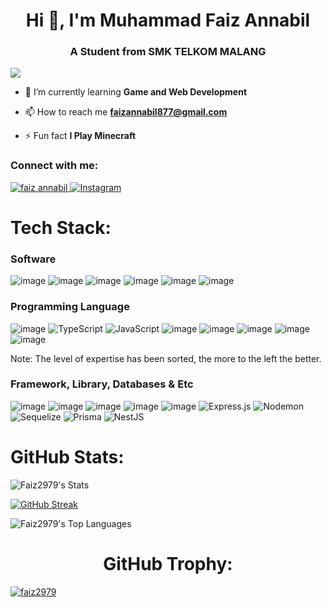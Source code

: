 <h1 align="center">Hi 👋, I'm Muhammad Faiz Annabil</h1>
<h3 align="center">A Student from SMK TELKOM MALANG</h3>

![](https://komarev.com/ghpvc/?username=Faiz2979&style=for-the-badge)
- 🌱 I’m currently learning **Game and Web Development**

- 📫 How to reach me **faizannabil877@gmail.com**

- ⚡ Fun fact **I Play Minecraft**

<h3 align="left">Connect with me:</h3>
<p align="left">
<a href="https://kaggle.com/faiz annabil" target="blank">
  <img src="https://img.shields.io/badge/Kaggle-035a7d?style=for-the-badge&logo=kaggle&logoColor=white" alt="faiz annabil"/>
</a>
<a href="https://instagram.com/wisefaiz" target="_blank">
    <img src="https://img.shields.io/badge/Instagram-%23E4405F.svg?style=for-the-badge&logo=Instagram&logoColor=white" alt="Instagram">
</a>

</p>

<h1 align="left" >Tech Stack:</h1>

### Software
![image](	https://img.shields.io/badge/Unity-100000?style=for-the-badge&logo=unity&logoColor=white)
![image](https://img.shields.io/badge/blender-%23F5792A.svg?style=for-the-badge&logo=blender&logoColor=white)
![image](https://img.shields.io/badge/Figma-F24E1E?style=for-the-badge&logo=figma&logoColor=white)
![image](https://img.shields.io/badge/Canva-%2300C4CC.svg?&style=for-the-badge&logo=Canva&logoColor=white)
![image](https://img.shields.io/badge/Postman-FF6C37?style=for-the-badge&logo=Postman&logoColor=white)
![image](	https://img.shields.io/badge/Node%20js-339933?style=for-the-badge&logo=nodedotjs&logoColor=white)



### Programming Language 
![image](https://img.shields.io/badge/C%23-239120?style=for-the-badge&logo=csharp&logoColor=white)
![TypeScript](https://img.shields.io/badge/typescript-%23007ACC.svg?style=for-the-badge&logo=typescript&logoColor=white)
![JavaScript](https://img.shields.io/badge/javascript-%23323330.svg?style=for-the-badge&logo=javascript&logoColor=%23F7DF1E)
![image](https://img.shields.io/badge/PHP-777BB4?style=for-the-badge&logo=php&logoColor=white)
![image](https://img.shields.io/badge/Java-ED8B00?style=for-the-badge&logo=openjdk&logoColor=white)
![image](https://img.shields.io/badge/Python-FFD43B?style=for-the-badge&logo=python&logoColor=blue)
![image](https://img.shields.io/badge/HTML5-E34F26?style=for-the-badge&logo=html5&logoColor=white)
![image](	https://img.shields.io/badge/CSS3-1572B6?style=for-the-badge&logo=css3&logoColor=white)
<p>Note: The level of expertise has been sorted, the more to the left the better.</p>

### Framework, Library, Databases & Etc
![image](https://img.shields.io/badge/React-20232A?style=for-the-badge&logo=react&logoColor=61DAFB)
![image](https://img.shields.io/badge/Bootstrap-563D7C?style=for-the-badge&logo=bootstrap&logoColor=white)
![image](https://img.shields.io/badge/Tailwind_CSS-38B2AC?style=for-the-badge&logo=tailwind-css&logoColor=white)
![image](https://img.shields.io/badge/MySQL-005C84?style=for-the-badge&logo=mysql&logoColor=white)
![image](https://img.shields.io/badge/next%20js-000000?style=for-the-badge&logo=nextdotjs&logoColor=white)
![Express.js](https://img.shields.io/badge/express.js-%23404d59.svg?style=for-the-badge&logo=express&logoColor=%2361DAFB)
![Nodemon](https://img.shields.io/badge/NODEMON-%23323330.svg?style=for-the-badge&logo=nodemon&logoColor=%BBDEAD)
![Sequelize](https://img.shields.io/badge/Sequelize-52B0E7?style=for-the-badge&logo=Sequelize&logoColor=white)
![Prisma](https://img.shields.io/badge/Prisma-3982CE?style=for-the-badge&logo=Prisma&logoColor=white)
![NestJS](https://img.shields.io/badge/nestjs-E0234E?style=for-the-badge&logo=nestjs&logoColor=white)




<h1 align="left" >GitHub Stats:</h1>

![Faiz2979's Stats](https://github-readme-stats.vercel.app/api?username=Faiz2979&theme=algolia&show_icons=true&hide_border=false&count_private=true)

[![GitHub Streak](https://streak-stats.demolab.com?user=Faiz2979&theme=algolia&short_numbers=true)](https://git.io/streak-stats)

![Faiz2979's Top Languages](https://github-readme-stats.vercel.app/api/top-langs/?username=Faiz2979&theme=algolia&show_icons=true&hide_border=false&layout=compact)

<h1 align="center" >GitHub Trophy:</h1>

<p align="left"> <a href="https://github.com/ryo-ma/github-profile-trophy"><img src="https://github-profile-trophy.vercel.app/?username=faiz2979&theme=algolia#gh-dark-mode-only" alt="faiz2979" /></a> </p>

